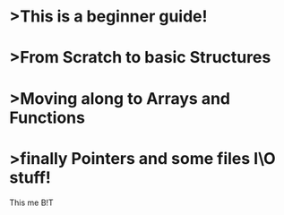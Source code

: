 # >This is a beginner guide!
# >From Scratch to basic Structures 
# >Moving along to Arrays and Functions
# >finally Pointers and some files I\O stuff!
This me B!T
